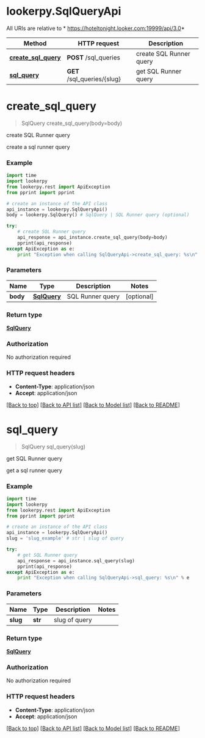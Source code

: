 # lookerpy.SqlQueryApi

All URIs are relative to * https://hoteltonight.looker.com:19999/api/3.0*

Method | HTTP request | Description
------------- | ------------- | -------------
[**create_sql_query**](SqlQueryApi.md#create_sql_query) | **POST** /sql_queries | create SQL Runner query
[**sql_query**](SqlQueryApi.md#sql_query) | **GET** /sql_queries/{slug} | get SQL Runner query


# **create_sql_query**
> SqlQuery create_sql_query(body=body)

create SQL Runner query

create a sql runner query

### Example 
```python
import time
import lookerpy
from lookerpy.rest import ApiException
from pprint import pprint

# create an instance of the API class
api_instance = lookerpy.SqlQueryApi()
body = lookerpy.SqlQuery() # SqlQuery | SQL Runner query (optional)

try: 
    # create SQL Runner query
    api_response = api_instance.create_sql_query(body=body)
    pprint(api_response)
except ApiException as e:
    print "Exception when calling SqlQueryApi->create_sql_query: %s\n" % e
```

### Parameters

Name | Type | Description  | Notes
------------- | ------------- | ------------- | -------------
 **body** | [**SqlQuery**](SqlQuery.md)| SQL Runner query | [optional] 

### Return type

[**SqlQuery**](SqlQuery.md)

### Authorization

No authorization required

### HTTP request headers

 - **Content-Type**: application/json
 - **Accept**: application/json

[[Back to top]](#) [[Back to API list]](../README.md#documentation-for-api-endpoints) [[Back to Model list]](../README.md#documentation-for-models) [[Back to README]](../README.md)

# **sql_query**
> SqlQuery sql_query(slug)

get SQL Runner query

get a sql runner query

### Example 
```python
import time
import lookerpy
from lookerpy.rest import ApiException
from pprint import pprint

# create an instance of the API class
api_instance = lookerpy.SqlQueryApi()
slug = 'slug_example' # str | slug of query

try: 
    # get SQL Runner query
    api_response = api_instance.sql_query(slug)
    pprint(api_response)
except ApiException as e:
    print "Exception when calling SqlQueryApi->sql_query: %s\n" % e
```

### Parameters

Name | Type | Description  | Notes
------------- | ------------- | ------------- | -------------
 **slug** | **str**| slug of query | 

### Return type

[**SqlQuery**](SqlQuery.md)

### Authorization

No authorization required

### HTTP request headers

 - **Content-Type**: application/json
 - **Accept**: application/json

[[Back to top]](#) [[Back to API list]](../README.md#documentation-for-api-endpoints) [[Back to Model list]](../README.md#documentation-for-models) [[Back to README]](../README.md)

